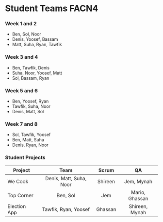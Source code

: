 # Student Teams FACN4

### Week 1 and 2

* Ben, Sol, Noor
* Denis, Yoosef, Bassam
* Matt, Suha, Ryan, Tawfik

### Week 3 and 4

* Ben, Tawfik, Denis
* Suha, Noor, Yoosef, Matt
* Sol, Bassam, Ryan

### Week 5 and 6

* Ben, Yoosef, Ryan
* Tawfik, Suha, Noor
* Denis, Matt, Sol

### Week 7 and 8

* Sol, Tawfik, Yoosef
* Ben, Matt, Suha
* Denis, Ryan, Noor

### Student Projects

| Project       | Team          | Scrum  | QA   |
| ------------- |:-------------:| :-----:|:----:|
| We Cook     | Denis, Matt, Suha, Noor | Shireen | Jem, Mynah |
| Top Corner     | Ben, Sol   |   Jem | Mario, Ghassan |
| Election App | Tawfik, Ryan, Yoosef      |   Ghassan | Shireen, Mynah |

